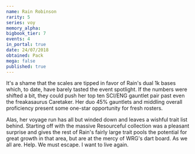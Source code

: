 ```yaml
---
name: Rain Robinson
rarity: 5
series: voy
memory_alpha:
bigbook_tier: 7
events: 4
in_portal: true
date: 24/07/2018
obtained: Pack
mega: false
published: true
---
```


It's a shame that the scales are tipped in favor of Rain's dual 1k bases which, to date, have barely tasted the event spotlight. If the numbers were shifted a bit, they could push her top ten SCI/ENG gauntlet pair past even the freakasaurus Caretaker. Her duo 45% gauntlets and middling overall proficiency present some one-star opportunity for fresh rosters.

Alas, her voyage run has all but winded down and leaves a wishful trait list behind. Starting off with the massive Resourceful collection was a pleasant surprise and gives the rest of Rain's fairly large trait pools the potential for great growth in that area, but are at the mercy of WRG's dart board. As we all are. Help. We must escape. I want to live again.
